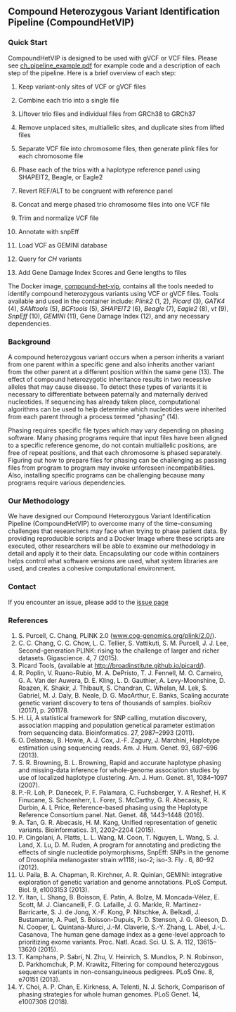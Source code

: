 ## Compound Heterozygous Variant Identification Pipeline (CompoundHetVIP)

### Quick Start
CompoundHetVIP is designed to be used with gVCF or VCF files. Please see [ch_pipeline_example.pdf](https://github.com/dmiller903/CompoundHetVIP/blob/master/ch_pipeline_example.pdf) for example code and a description of each step of the pipeline. Here is a brief overview of each step:

1. Keep variant-only sites of VCF or gVCF files

2. Combine each trio into a single file

3. Liftover trio files and individual files from GRCh38 to GRCh37

4. Remove unplaced sites, multiallelic sites, and duplicate sites from lifted files

5. Separate VCF file into chromosome files, then generate plink files for each chromosome file

6. Phase each of the trios with a haplotype reference panel using SHAPEIT2, Beagle, or Eagle2

7. Revert REF/ALT to be congruent with reference panel

8. Concat and merge phased trio chromosome files into one VCF file

9. Trim and normalize VCF file

10. Annotate with snpEff

11. Load VCF as GEMINI database

12. Query for *CH* variants

13. Add Gene Damage Index Scores and Gene lengths to files

The Docker image, [compound-het-vip](https://hub.docker.com/r/dmill903/compound-het-vip), contains all the tools needed to identify compound heterozygous variants using VCF or gVCF files. Tools available and used in the container include: *Plink2* (1, 2), *Picard* (3), *GATK4* (4), *SAMtools* (5), *BCFtools* (5), *SHAPEIT2* (6), *Beagle* (7), *Eagle2* (8), *vt* (9), *SnpEff* (10), *GEMINI* (11), Gene Damage Index (12), and any necessary dependencies.

### Background
A compound heterozygous variant occurs when a person inherits a variant from one parent within a specific gene and also inherits another variant from the other parent at a different position within the same gene (13). The effect of compound heterozygotic inheritance results in two recessive alleles that may cause disease. To detect these types of variants it is necessary to differentiate between paternally and maternally derived nucleotides. If sequencing has already taken place, computational algorithms can be used to help determine which nucleotides were inherited from each parent through a process termed “phasing” (14). 

Phasing requires specific file types which may vary depending on phasing software. Many phasing programs require that input files have been aligned to a specific reference genome, do not contain multiallelic positions, are free of repeat positions, and that each chromosome is phased separately. Figuring out how to prepare files for phasing can be challenging as passing files from program to program may invoke unforeseen incompatibilities. Also, installing specific programs can be challenging because many programs require various dependencies.

### Our Methodology
We have designed our Compound Heterozygous Variant Identification Pipeline (CompoundHetVIP) to overcome many of the time-consuming challenges that researchers may face when trying to phase patient data. By providing reproducible scripts and a Docker Image where these scripts are executed, other researchers will be able to examine our methodology in detail and apply it to their data. Encapsulating our code within containers helps control what software versions are used, what system libraries are used, and creates a cohesive computational environment.

### Contact
If you encounter an issue, please add to the [issue page](https://github.com/dmiller903/CompoundHetVIP/issues)

### References
1. 	S. Purcell, C. Chang, PLINK 2.0 (www.cog-genomics.org/plink/2.0/).
2. 	C. C. Chang, C. C. Chow, L. C. Tellier, S. Vattikuti, S. M. Purcell, J. J. Lee, Second-generation PLINK: rising to the challenge of larger and richer datasets. Gigascience. 4, 7 (2015).
3. 	Picard Tools, (available at http://broadinstitute.github.io/picard/).
4. 	R. Poplin, V. Ruano-Rubio, M. A. DePristo, T. J. Fennell, M. O. Carneiro, G. A. Van der Auwera, D. E. Kling, L. D. Gauthier, A. Levy-Moonshine, D. Roazen, K. Shakir, J. Thibault, S. Chandran, C. Whelan, M. Lek, S. Gabriel, M. J. Daly, B. Neale, D. G. MacArthur, E. Banks, Scaling accurate genetic variant discovery to tens of thousands of samples. bioRxiv (2017), p. 201178.
5. 	H. Li, A statistical framework for SNP calling, mutation discovery, association mapping and population genetical parameter estimation from sequencing data. Bioinformatics. 27, 2987–2993 (2011).
6. 	O. Delaneau, B. Howie, A. J. Cox, J.-F. Zagury, J. Marchini, Haplotype estimation using sequencing reads. Am. J. Hum. Genet. 93, 687–696 (2013).
7. 	S. R. Browning, B. L. Browning, Rapid and accurate haplotype phasing and missing-data inference for whole-genome association studies by use of localized haplotype clustering. Am. J. Hum. Genet. 81, 1084–1097 (2007).
8. 	P.-R. Loh, P. Danecek, P. F. Palamara, C. Fuchsberger, Y. A Reshef, H. K Finucane, S. Schoenherr, L. Forer, S. McCarthy, G. R. Abecasis, R. Durbin, A. L Price, Reference-based phasing using the Haplotype Reference Consortium panel. Nat. Genet. 48, 1443–1448 (2016).
9. 	A. Tan, G. R. Abecasis, H. M. Kang, Unified representation of genetic variants. Bioinformatics. 31, 2202–2204 (2015).
10. P. Cingolani, A. Platts, L. L. Wang, M. Coon, T. Nguyen, L. Wang, S. J. Land, X. Lu, D. M. Ruden, A program for annotating and predicting the effects of single nucleotide polymorphisms, SnpEff: SNPs in the genome of Drosophila melanogaster strain w1118; iso-2; iso-3. Fly . 6, 80–92 (2012).
11. U. Paila, B. A. Chapman, R. Kirchner, A. R. Quinlan, GEMINI: integrative exploration of genetic variation and genome annotations. PLoS Comput. Biol. 9, e1003153 (2013).
12. Y. Itan, L. Shang, B. Boisson, E. Patin, A. Bolze, M. Moncada-Vélez, E. Scott, M. J. Ciancanelli, F. G. Lafaille, J. G. Markle, R. Martinez-Barricarte, S. J. de Jong, X.-F. Kong, P. Nitschke, A. Belkadi, J. Bustamante, A. Puel, S. Boisson-Dupuis, P. D. Stenson, J. G. Gleeson, D. N. Cooper, L. Quintana-Murci, J.-M. Claverie, S.-Y. Zhang, L. Abel, J.-L. Casanova, The human gene damage index as a gene-level approach to prioritizing exome variants. Proc. Natl. Acad. Sci. U. S. A. 112, 13615–13620 (2015).
13. T. Kamphans, P. Sabri, N. Zhu, V. Heinrich, S. Mundlos, P. N. Robinson, D. Parkhomchuk, P. M. Krawitz, Filtering for compound heterozygous sequence variants in non-consanguineous pedigrees. PLoS One. 8, e70151 (2013).
14. Y. Choi, A. P. Chan, E. Kirkness, A. Telenti, N. J. Schork, Comparison of phasing strategies for whole human genomes. PLoS Genet. 14, e1007308 (2018).
